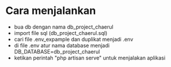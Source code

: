 # Cara menjalankan
- bua db dengan nama db_project_chaerul
- import file sql (db_project_chaerul.sql)
- cari file .env_expample dan duplikat menjadi .env
- di file .env atur nama database menjadi DB_DATABASE=db_project_chaerul
- ketikan perintah "php artisan serve" untuk menjalakan aplikasi
